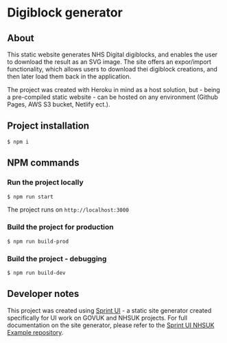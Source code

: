# Digiblock generator

## About

This static website generates NHS Digital digiblocks, and enables the user to download the result as an SVG image. The site offers an expor/import functionality, which allows users to download thei digiblock creations, and then later load them back in the application.

The project was created with Heroku in mind as a host solution, but - being a pre-compiled static website - can be hosted on any environment (Github Pages, AWS S3 bucket, Netlify ect.).

## Project installation

	$ npm i
	
## NPM commands

### Run the project locally

	$ npm run start
	
The project runs on `http://localhost:3000`
	
### Build the project for production

	$ npm run build-prod
	
### Build the project - debugging

	$ npm run build-dev
	
## Developer notes

This project was created using [Sprint UI](https://github.com/robertpataki/sprint-ui) - a static site generator created specifically for UI work on GOVUK and NHSUK projects. For full documentation on the site generator, please refer to the [Sprint UI NHSUK Example repository](https://github.com/robertpataki/sprint-ui-nhsuk).